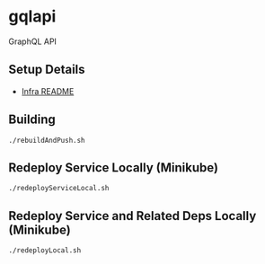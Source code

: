 # gqlapi

GraphQL API

## Setup Details

* [Infra README](https://github.com/baat-org/infra/blob/master/README.md)

## Building

```
./rebuildAndPush.sh
```

## Redeploy Service Locally (Minikube)

```
./redeployServiceLocal.sh
```

## Redeploy Service and Related Deps Locally (Minikube)

```
./redeployLocal.sh
```
